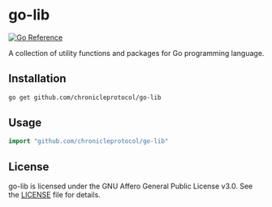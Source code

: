 # go-lib

[![Go Reference](https://pkg.go.dev/badge/github.com/chronicleprotocol/go-lib.svg)](https://pkg.go.dev/github.com/chronicleprotocol/go-lib)

A collection of utility functions and packages for Go programming language.

## Installation

```bash
go get github.com/chronicleprotocol/go-lib
```

## Usage

```go
import "github.com/chronicleprotocol/go-lib"
```

## License

go-lib is licensed under the GNU Affero General Public License v3.0. See the [LICENSE](LICENSE) file for details.
